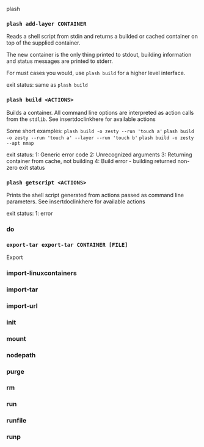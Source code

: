 plash

### `plash add-layer CONTAINER`
Reads a shell script from stdin and returns a builded or cached container on top of the supplied container.

The new container is the only thing printed to stdout, building information and status messages are printed to stderr.

For must cases you would, use `plash build` for a higher level interface.

exit status:
same as `plash build`


### `plash build <ACTIONS>`
Builds a container. All command line options are interpreted as action calls from the `stdlib`. See insertdoclinkhere for available actions

Some short examples:
`plash build -o zesty --run 'touch a'`
`plash build -o zesty --run 'touch a' --layer --run 'touch b'`
`plash build -o zesty --apt nmap`

exit status:
1: Generic error code
2: Unrecognized arguments
3: Returning container from cache, not building
4: Build error - building returned non-zero exit status


### `plash getscript <ACTIONS>`
Prints the shell script generated from actions passed as command line parameters.
See insertdoclinkhere for available actions

exit status:
1: error


### do


### `export-tar export-tar CONTAINER [FILE]`
Export 


### import-linuxcontainers
### import-tar
### import-url
### init
### mount
### nodepath
### purge
### rm
### run
### runfile
### runp
